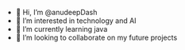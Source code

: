 - 👋 Hi, I’m @anudeepDash
- 👀 I’m interested in technology and AI 
- 🌱 I’m currently learning java
- 💞️ I’m looking to collaborate on my future projects
 

<!---
anudeepDash/anudeepDash is a ✨ special ✨ repository because its `README.md` (this file) appears on your GitHub profile.
You can click the Preview link to take a look at your changes.
--->
